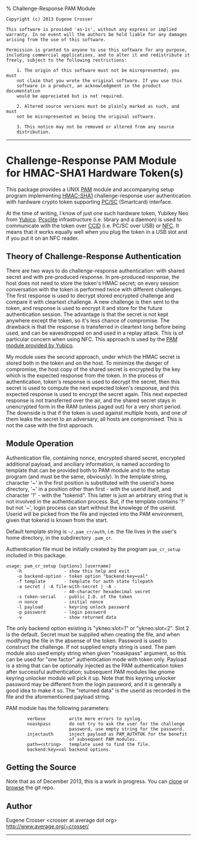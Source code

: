 % Challenge-Response PAM Module

```
Copyright (c) 2013 Eugene Crosser

This software is provided 'as-is', without any express or implied
warranty. In no event will the authors be held liable for any damages
arising from the use of this software.

Permission is granted to anyone to use this software for any purpose,
including commercial applications, and to alter it and redistribute it
freely, subject to the following restrictions:

    1. The origin of this software must not be misrepresented; you must
    not claim that you wrote the original software. If you use this
    software in a product, an acknowledgment in the product documentation
    would be appreciated but is not required.

    2. Altered source versions must be plainly marked as such, and must
    not be misrepresented as being the original software.

    3. This notice may not be removed or altered from any source
    distribution.
```

------------------------------------------------------------------------

# Challenge-Response PAM Module for HMAC-SHA1 Hardware Token(s)

This package provides a UNIX
[PAM](http://en.wikipedia.org/wiki/Pluggable_Authentication_Modules)
module and accompanying setup program implementing
[HMAC-SHA1](http://en.wikipedia.org/wiki/HMAC-SHA1) challenge-response
user authentication with hardware crypto token supporting
[PC/SC](http://en.wikipedia.org/wiki/PC/SC) (Smartcard) interface.

At the time of writing, I know of just one such hardware token, Yubikey
Neo from [Yubico](http://www.yubico.com/).
[Pcsclite](http://pcsclite.alioth.debian.org/) infrastructure (i.e.
library and a daemon) is used to communicate with the token over
[CCID](http://en.wikipedia.org/wiki/Integrated_Circuit_Card_Interface_Device)
(i.e. PC/SC over USB) or
[NFC](http://en.wikipedia.org/wiki/Near_field_communication). It means
that it works equally well when you plug the token in a USB slot and if
you put it on an NFC reader.

## Theory of Challenge-Response Authentication

There are two ways to do challenge-response authentication: with shared
secret and with pre-produced response. In pre-produced response, the
host does not need to store the token's HMAC secret; on every session
conversation with the token is performed twice with different challenges.
The first response is used to decrypt stored encrypted challenge and
compare it with cleartext challenge. A new challenge is then sent
to the token, and response is used to encrypt it and store for the
future authentication session.  The advantage is that the secret is not
kept anywhere except the token, so it's less chance of compromise. The
drawback is that the response is transferred in cleartext long before
being used, and can be eavesdropped on and used in a replay attack. This
is of particular concern when using NFC. This approach is used by the
[PAM module provided by Yubico](https://github.com/Yubico/yubico-pam).

My module uses the second approach, under which the HMAC secret is
stored both in the token and on the host. To minimize the danger of
compromise, the host copy of the shared secret is encrypted by the key
which is the expected response from the token. In the process of
authentication, token's response is used to decrypt the secret, then
this secret is used to compute the next expected token's response, and
this expected response is used to encrypt the secret again. This next
expected response is not transferred over the air, and the shared secret
stays in unencrypted form in the RAM (unless paged out) for a very short
period. The downside is that if the token is used against multiple
hosts, and one of them leaks the secret to an adversary, all hosts are
compromised. This is not the case with the first approach.

## Module Operation

Authentication file, containing nonce, encrypted shared secret,
encrypted additional payload, and anciliary information, is named
according to template that can be provided both to PAM module and to the
setup program (and must be the same, obviously). In the template string,
character '~' in the first position is substituted with the userid's
home directory, '~' in a position other than first - with the userid
itself, and character '?' - with the "tokenid". This latter is just an
arbitrary string that is not involved in the authentication process.
But, if the template contains '?' but not '~', login process can start
without the knowlege of the userid. Userid will be picked from the file
and injected into the PAM environment, given that tokenid is known from
the start.

Default template string is `~/.pam_cr/auth`, i.e. the file lives in the
user's home directory, in the subdirectory `.pam_cr`.

Authentication file must be initially created by the program
`pam_cr_setup` included in this package.

```
usage: pam_cr_setup [options] [username]
    -h                - show this help and exit
    -o backend-option - token option "backend:key=val"
    -f template       - template for auth state filepath
    -a secret | -A file-with-secret | -A -
                      - 40-character hexadecimal secret
    -s token-serial   - public I.D. of the token
    -n nonce          - initial nonce
    -l payload        - keyring unlock password
    -p password       - login password
    -v                - show returned data
```

The only backend option existing is "ykneo:slot=1" or "ykneo:slot=2".
Slot 2 is the default. Secret must be supplied when creating the file,
and when modifying the file in the absense of the token. Password is
used to construct the challenge. If not supplied empty string is used.
The pam module also used empty string when given "noaskpass" argument,
so this can be used for "one factor" authentication mode with token
only. Payload is a string that can be optionally injected as the PAM
authentication token after successful authentication; subsequent PAM
modules like gnome keyring unlocker module will pick it up. Note that
this keyring unlocker password may be different from the login
password, and it is generally a good idea to make it so. The "returned
data" is the userid as recorded in the file and the aforementioned
payload string.

PAM module has the following parameters:

```
        verbose         write more errors to syslog.
        noaskpass       do not try to ask the user for the challenge
                        password, use empty string for the password.
        injectauth      inject payload as PAM_AUTHTOK for the benefit
                        of subsequent PAM modules.
        path=<string>   template used to find the file.
        backend:key=val backend options.
```

## Getting the Source

Note that as of December 2013, this is a work in progress. You can
[clone](git://git.average.org/git/pam_pcsc_cr.git) or
[browse](http://www.average.org/gitweb/?p=pam_pcsc_cr.git;a=summary)
the git repo.

## Author

Eugene Crosser \<crosser at average dot org\>   
<http://www.average.org/~crosser/>

---
